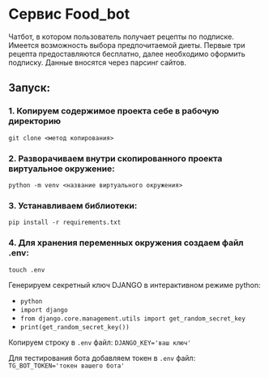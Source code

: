 # Сервис Food_bot
Чатбот, в котором пользователь получает рецепты по подписке. Имеется возможность выбора предпочитаемой диеты. Первые три рецепта предоставляются бесплатно, далее необходимо оформить подписку. Данные вносятся через парсинг сайтов.  
## Запуск:

### 1. Копируем содержимое проекта себе в рабочую директорию
```
git clone <метод копирования>
```

### 2. Разворачиваем внутри скопированного проекта виртуальное окружение:
```
python -m venv <название виртуального окружения>
```

### 3. Устанавливаем библиотеки:
```
pip install -r requirements.txt
```

### 4. Для хранения переменных окружения создаем файл .env:
```
touch .env
```
Генерируем секретный ключ DJANGO в интерактивном режиме python:
* `python`
* `import django`
* `from django.core.management.utils import get_random_secret_key`
* `print(get_random_secret_key())`
    
Копируем строку в `.env` файл: `DJANGO_KEY='ваш ключ'` 

Для тестирования бота добавляем токен в `.env` файл: `TG_BOT_TOKEN='токен вашего бота'`
